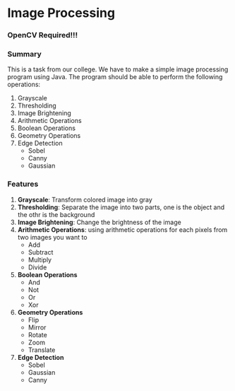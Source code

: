 # Image Processing
### OpenCV Required!!!
### Summary
This is a task from our college. We have to make a simple image processing program using Java. The program should be able to perform the following operations:
1. Grayscale
2. Thresholding
3. Image Brightening
4. Arithmetic Operations
5. Boolean Operations
6. Geometry Operations
7. Edge Detection
   - Sobel
   - Canny
   - Gaussian

### Features
1. **Grayscale**: Transform colored image into gray
2. **Thresholding**: Separate the image into two parts, one is the object and the othr is the background
3. **Image Brightening**: Change the brightness of the image
4. **Arithmetic Operations**: using arithmetic operations for each pixels from two images you want to
   - Add
   - Subtract
   - Multiply
   - Divide
5. **Boolean Operations**
   - And
   - Not
   - Or
   - Xor
6. **Geometry Operations**
   - Flip
   - Mirror
   - Rotate
   - Zoom
   - Translate
7. **Edge Detection**
   - Sobel
   - Gaussian
   - Canny
